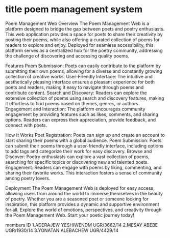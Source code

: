 # title poem management system
Poem Management Web
Overview
The Poem Management Web is a platform designed to bridge the gap between poets and poetry enthusiasts. This web application provides a space for poets to share their creativity by posting their poems, while also offering a curated collection of poems for readers to explore and enjoy. Deployed for seamless accessibility, this platform serves as a centralized hub for the poetry community, addressing the challenge of discovering and accessing quality poems.

Features
Poem Submission: Poets can easily contribute to the platform by submitting their own poems, allowing for a diverse and constantly growing collection of creative works.
User-Friendly Interface: The intuitive and aesthetically pleasing interface ensures a pleasant experience for both poets and readers, making it easy to navigate through poems and contribute content.
Search and Discovery: Readers can explore the extensive collection of poems using search and discovery features, making it effortless to find poems based on themes, genres, or authors.
Engagement and Interaction: The platform encourages community engagement by providing features such as likes, comments, and sharing options. Readers can express their appreciation, provide feedback, and connect with poets.

How It Works
Poet Registration: Poets can sign up and create an account to start sharing their poems with a global audience.
Poem Submission: Poets can submit their poems through a user-friendly interface, including options to add tags and categorize their work for easy discovery.
Browse and Discover: Poetry enthusiasts can explore a vast collection of poems, searching for specific topics or discovering new and talented poets.
Engagement: Readers can engage with poems by liking, commenting, and sharing their favorite works. This interaction fosters a sense of community among poetry lovers.

Deployment
The Poem Management Web is deployed for easy access, allowing users from around the world to immerse themselves in the beauty of poetry. Whether you are a seasoned poet or someone looking for inspiration, this platform provides a dynamic and supportive environment for all.
Explore the world of emotions, perspectives, and creativity through the Poem Management Web. Start your poetic journey today!


members                      ID
1.ADERAJEW YESHIWENDM      UGR/3662/14
2.MESAY ABEBE              UGR/1930/14 
3.YONATAN ALEBACHEW        UGR/4429/14

